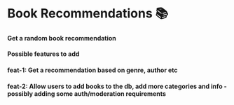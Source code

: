 # Book Recommendations 📚


#### Get a random book recommendation



#### Possible features to add


#### feat-1: Get a recommendation based on genre, author etc

#### feat-2: Allow users to add books to the db, add more categories and info - possibly adding some auth/moderation requirements
